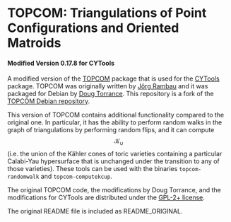 # TOPCOM: Triangulations of Point Configurations and Oriented Matroids
#### Modified Version 0.17.8 for CYTools

A modified version of the [TOPCOM](http://www.rambau.wm.uni-bayreuth.de/TOPCOM/) package that is used for the [CYTools](https://github.com/LiamMcAllisterGroup/cytools) package. TOPCOM was originally written by [Jörg Rambau](http://www.rambau.wm.uni-bayreuth.de/) and it was packaged for Debian by [Doug Torrance](https://webwork.piedmont.edu/~dtorrance/). This repository is a fork of the [TOPCOM Debian repository](https://salsa.debian.org/science-team/topcom).

This version of TOPCOM contains additional functionality compared to the original one. In particular, it has the ability to perform random walks in the graph of triangulations by performing random flips, and it can compute $$\mathcal{K}_\cup$$ (i.e. the union of the Kähler cones of toric varieties containing a particular Calabi-Yau hypersurface that is unchanged under the transition to any of those varieties). These tools can be used with the binaries ```topcom-randomwalk``` and ```topcom-computekcup```.

The original TOPCOM code, the modifications by Doug Torrance, and the modifications for CYTools are distributed under the [GPL-2+ license](http://www.gnu.org/licenses/gpl-2.0.html).

The original README file is included as README_ORIGINAL.
